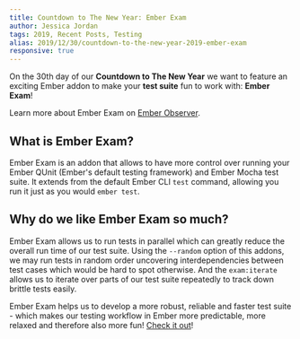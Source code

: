 ```yaml
---
title: Countdown to The New Year: Ember Exam
author: Jessica Jordan
tags: 2019, Recent Posts, Testing
alias: 2019/12/30/countdown-to-the-new-year-2019-ember-exam
responsive: true
---
```


On the 30th day of our **Countdown to The New Year** we want to feature an exciting Ember addon to make your **test suite** fun to work with: **Ember Exam**!

Learn more about Ember Exam on [Ember Observer](https://emberobserver.com/addons/ember-exam).

## What is Ember Exam?

Ember Exam is an addon that allows to have more control over running your Ember QUnit (Ember's default testing framework) and Ember Mocha test suite. It extends from the default Ember CLI `test` command, allowing you run it just as you would `ember test`.

## Why do we like Ember Exam so much?

Ember Exam allows us to run tests in parallel which can greatly reduce the overall run time of our test suite. Using the `--random` option of this addons, we may run tests in random order uncovering interdependencies between test cases which would be hard to spot otherwise. And the `exam:iterate` allows us to iterate over parts of our test suite repeatedly to track down brittle tests easily.

Ember Exam helps us to develop a more robust, reliable and faster test suite - which makes our testing workflow in Ember more predictable, more relaxed and therefore also more fun! [Check it out](https://emberobserver.com/addons/ember-exam)!
